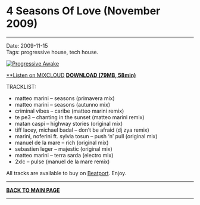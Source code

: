 # 4 Seasons Of Love (November 2009)

----

Date: 2009-11-15    
Tags: progressive house, tech house.    

[![Progressive Awake](https://drive.google.com/uc?export=download&id=0B1aIvu0NI6o4NXFvWXdfWEJUdG8)](https://www.mixcloud.com/progressiveawake/4-seasons-of-love-november-2009/)

[**Listen on MIXCLOUD](https://www.mixcloud.com/progressiveawake/4-seasons-of-love-november-2009/)
[**DOWNLOAD (79MB, 58min)**](https://drive.google.com/file/d/0B_4_ynm06YZIWUF1ZVVBdklhUkE/edit?usp=sharing)

TRACKLIST:  

* matteo marini – seasons (primavera mix)
* matteo marini – seasons (autunno mix)
* criminal vibes – caribe (matteo marini remix)
* te pe3 – chanting in the sunset (matteo marini remix)
* matan caspi – highway stories (original mix)
* tiff lacey, michael badal – don’t be afraid (dj zya remix)
* marini, noferini ft. sylvia tosun – push ‘n’ pull (original mix)
* manuel de la mare – rich (original mix)
* sebastien leger – majestic (original mix)
* matteo marini – terra sarda (electro mix)
* 2xlc – pulse (manuel de la mare remix)

All tracks are available to buy on <a href="http://beatport.com" target="_blank">Beatport</a>.
Enjoy.

----

[**BACK TO MAIN PAGE**](../README.md)

---- 
